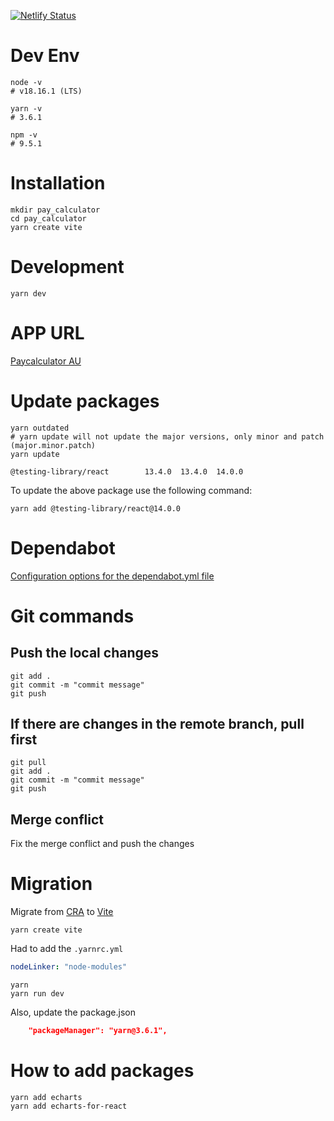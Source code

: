 [![Netlify Status](https://api.netlify.com/api/v1/badges/e562c8cf-ce0e-4c81-9c5a-386168deeeea/deploy-status)](https://app.netlify.com/sites/pay-calculator-au/deploys)

# Dev Env

```shell
node -v
# v18.16.1 (LTS)

yarn -v
# 3.6.1

npm -v
# 9.5.1
```

# Installation

```shell
mkdir pay_calculator
cd pay_calculator
yarn create vite
```

# Development

```shell
yarn dev
```

# APP URL

[Paycalculator AU](https://pay-calculator-au.netlify.app/)

# Update packages

```shell
yarn outdated
# yarn update will not update the major versions, only minor and patch (major.minor.patch)
yarn update
```

```
@testing-library/react        13.4.0  13.4.0  14.0.0
```

To update the above package use the following command:

```shell
yarn add @testing-library/react@14.0.0
```

# Dependabot

[Configuration options for the dependabot.yml file](https://docs.github.com/en/code-security/dependabot/dependabot-version-updates/configuration-options-for-the-dependabot.yml-file)

# Git commands

## Push the local changes

```shell
git add .
git commit -m "commit message"
git push
```

## If there are changes in the remote branch, pull first

```shell
git pull
git add .
git commit -m "commit message"
git push
```

## Merge conflict

Fix the merge conflict and push the changes

# Migration

Migrate from [CRA](https://create-react-app.dev/) to [Vite](https://vitejs.dev/)

```shell
yarn create vite
```

Had to add the `.yarnrc.yml`

```yml
nodeLinker: "node-modules"
```

```shell
yarn
yarn run dev
```

Also, update the package.json

```json
	"packageManager": "yarn@3.6.1",
```

# How to add packages

```shell
yarn add echarts
yarn add echarts-for-react
```
